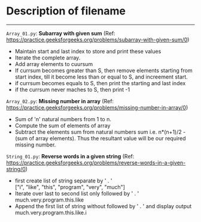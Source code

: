 # Description of filename
<hr>

```Array_01.py```: <strong>Subarray with given sum</strong> (Ref: https://practice.geeksforgeeks.org/problems/subarray-with-given-sum/0) <br>
<ul>
<li>Maintain start and last index to store and print these values </li>
<li>Iterate the complete array.</li>
<li>Add array elements to cuursum</li>
<li>If currsum becomes greater than S, then remove elements starting from start index, till it become less than or equal to S, and increement start.</li>
<li>if currsum becomes equals to S, then print the starting and last index</li>
<li>if the currsum never maches to S, then print -1</li>
</ul>

```Array_02.py```: <strong>Missing number in array</strong> (Ref: https://practice.geeksforgeeks.org/problems/missing-number-in-array/0) <br>
<ul>
<li>Sum of 'n' natural numbers from 1 to n.</li>
<li>Compute the sum of elements of array</li>
<li>Subtract the elements sum from natural numbers sum i.e. n*(n+1)/2 - (sum of array elements). Thus the resultant value will be our required missing number.</li>
</ul>

```String_01.py```: <strong>Reverse words in a given string</strong> (Ref: https://practice.geeksforgeeks.org/problems/reverse-words-in-a-given-string/0) <br>
<ul>
<li>first create list of string separate by ' . ' <br>
  ["i", "like", "this", "program", "very", "much"] </li>
<li>Iterate over last to second list only followed by ' . ' <br>
  much.very.program.this.like </li>
<li>Append the first list of string without followed by ' . ' and display output<br>
  much.very.program.this.like.i </li>
